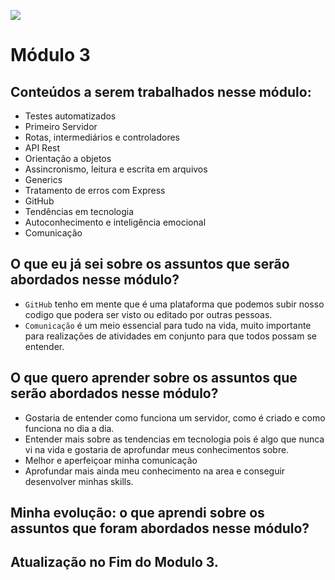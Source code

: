 ![](https://i.imgur.com/xG74tOh.png)

# Módulo 3
## Conteúdos a serem trabalhados nesse módulo:

- Testes automatizados
- Primeiro Servidor
- Rotas, intermediários e controladores
- API Rest
- Orientação a objetos
- Assincronismo, leitura e escrita em arquivos
- Generics
- Tratamento de erros com Express
- GitHub
- Tendências em tecnologia
- Autoconhecimento e inteligência emocional
- Comunicação


## O que eu já sei sobre os assuntos que serão abordados nesse módulo?

- `GitHub` tenho em mente que é uma plataforma que podemos subir nosso codigo que podera ser visto ou editado por outras pessoas.
- `Comunicação` é um meio essencial para tudo na vida, muito importante para realizações de atividades em conjunto para que todos possam se entender. 

## O que quero aprender sobre os assuntos que serão abordados nesse módulo?

- Gostaria de entender como funciona um servidor, como é criado e como funciona no dia a dia.
- Entender mais sobre as tendencias em tecnologia pois é algo que nunca vi na vida e gostaria de aprofundar meus conhecimentos sobre.
- Melhor e aperfeiçoar minha comunicação
- Aprofundar mais ainda meu conhecimento na area e conseguir desenvolver minhas skills.

## Minha evolução: o que aprendi sobre os assuntos que foram abordados nesse módulo?

## Atualização no Fim do Modulo 3.